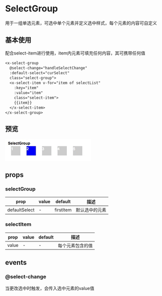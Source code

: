 # SelectGroup
用于一组单选元素，可选中单个元素并定义选中样式，每个元素的内容可自定义

## 基本使用
配合select-item进行使用，item内元素可填充任何内容，其可携带任何值

```
<x-select-group 
  @select-change="handleSelectChange" 
  :default-select="curSelect"
  class="select-group">
  <x-select-item v-for="item of selectList"
    :key="item"
    :value="item"
    class="select-item">
    {{item}}
  </x-select-item>
</x-select-group>
```

## 预览
![](./img/select-group.png)

## props
### selectGroup
prop | value | default| 描述
---  |  ---  |   ---  | ---
defaultSelect | - | firstItem | 默认选中的元素

### selectItem
prop | value | default| 描述
---  |  ---  |   ---  | ---
value | - | - | 每个元素包含的值

## events
### @select-change
当更改选中时触发，会传入选中元素的value值